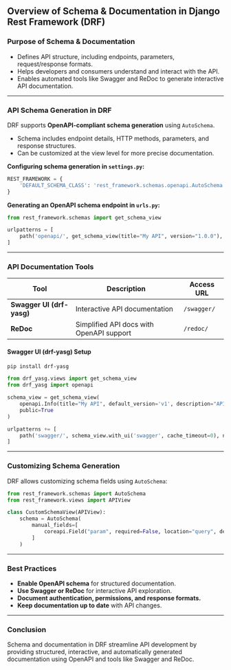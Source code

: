 ## **Overview of Schema & Documentation in Django Rest Framework (DRF)**  

### **Purpose of Schema & Documentation**  
- Defines API structure, including endpoints, parameters, request/response formats.  
- Helps developers and consumers understand and interact with the API.  
- Enables automated tools like Swagger and ReDoc to generate interactive API documentation.  

---

### **API Schema Generation in DRF**  
DRF supports **OpenAPI-compliant schema generation** using `AutoSchema`.  
- Schema includes endpoint details, HTTP methods, parameters, and response structures.  
- Can be customized at the view level for more precise documentation.  

**Configuring schema generation in `settings.py`:**  
```python
REST_FRAMEWORK = {
    'DEFAULT_SCHEMA_CLASS': 'rest_framework.schemas.openapi.AutoSchema',
}
```

**Generating an OpenAPI schema endpoint in `urls.py`:**  
```python
from rest_framework.schemas import get_schema_view

urlpatterns = [
    path('openapi/', get_schema_view(title="My API", version="1.0.0"), name='openapi-schema'),
]
```

---

### **API Documentation Tools**  

| Tool | Description | Access URL |
|------|-------------|------------|
| **Swagger UI (drf-yasg)** | Interactive API documentation | `/swagger/` |
| **ReDoc** | Simplified API docs with OpenAPI support | `/redoc/` |

#### **Swagger UI (drf-yasg) Setup**  
```bash
pip install drf-yasg
```
```python
from drf_yasg.views import get_schema_view
from drf_yasg import openapi

schema_view = get_schema_view(
    openapi.Info(title="My API", default_version='v1', description="API docs"),
    public=True
)

urlpatterns += [
    path('swagger/', schema_view.with_ui('swagger', cache_timeout=0), name='swagger-ui'),
]
```

---

### **Customizing Schema Generation**  
DRF allows customizing schema fields using `AutoSchema`:  
```python
from rest_framework.schemas import AutoSchema
from rest_framework.views import APIView

class CustomSchemaView(APIView):
    schema = AutoSchema(
        manual_fields=[
            coreapi.Field("param", required=False, location="query", description="Example param")
        ]
    )
```

---

### **Best Practices**  
- **Enable OpenAPI schema** for structured documentation.  
- **Use Swagger or ReDoc** for interactive API exploration.  
- **Document authentication, permissions, and response formats.**  
- **Keep documentation up to date** with API changes.  

---

### **Conclusion**  
Schema and documentation in DRF streamline API development by providing structured, interactive, and automatically generated documentation using OpenAPI and tools like Swagger and ReDoc.